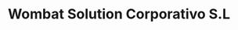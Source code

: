 ---
title: "Wombat Solution Corporativo S.L"
url: /santa-coloma-de-gramenet/wombat-solution-corporativo-s-l/
shop: Computer
---
